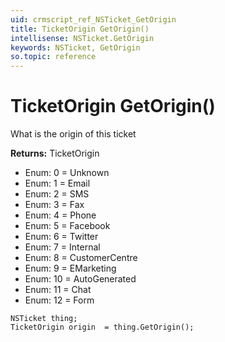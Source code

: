 ```yaml
---
uid: crmscript_ref_NSTicket_GetOrigin
title: TicketOrigin GetOrigin()
intellisense: NSTicket.GetOrigin
keywords: NSTicket, GetOrigin
so.topic: reference
---
```


# TicketOrigin GetOrigin()

What is the origin of this ticket

**Returns:** TicketOrigin

* Enum: 0 = Unknown
* Enum: 1 = Email
* Enum: 2 = SMS
* Enum: 3 = Fax
* Enum: 4 = Phone
* Enum: 5 = Facebook
* Enum: 6 = Twitter
* Enum: 7 = Internal
* Enum: 8 = CustomerCentre
* Enum: 9 = EMarketing
* Enum: 10 = AutoGenerated
* Enum: 11 = Chat
* Enum: 12 = Form

```crmscript
NSTicket thing;
TicketOrigin origin  = thing.GetOrigin();
```

